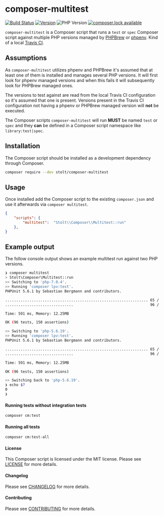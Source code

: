 # composer-multitest
[![Build Status](https://secure.travis-ci.org/raphaelstolt/composer-multitest.png)](http://travis-ci.org/raphaelstolt/composer-multitest)
[![Version](http://img.shields.io/packagist/v/stolt/composer-multitest.svg?style=flat)](https://packagist.org/packages/stolt/composer-multitest)
![PHP Version](http://img.shields.io/badge/php-5.6+-ff69b4.svg)
[![composer.lock available](https://poser.pugx.org/stolt/composer-multitest/composerlock)](https://packagist.org/packages/stolt/composer-multitest)

`composer-multitest` is a Composer script that runs a `test` or `spec` Composer script against multiple PHP versions managed by [PHPBrew](https://github.com/phpbrew) or [phpenv](https://github.com/phpenv/phpenv). Kind of a local [Travis CI](https://travis-ci.org/).

## Assumptions
As `composer-multitest` utilizes phpenv and PHPBrew it's assumed that at least one of them is installed and manages several PHP versions. It will first look for phpenv managed versions and when this fails it will subsequently look for PHPBrew managed ones.

The versions to test against are read from the local Travis CI configuration so it's assumed that one is present. Versions present in the Travis CI configuration not having a phpenv or PHPBrew managed version will __not__ be executed.

The Composer scripts `composer-multitest` will run __MUST__ be named `test` or `spec` and they __can__ be defined in a Composer script namespace like `library:test|spec`.

## Installation
The Composer script should be installed as a development dependency through Composer.

``` bash
composer require --dev stolt/composer-multitest
```

## Usage
Once installed add the Composer script to the existing `composer.json` and use it afterwards via `composer multitest`.

``` json
{
    "scripts": {
        "multitest":  "Stolt\\Composer\\Multitest::run"
    },
}
```

## Example output
The follow console output shows an example multitest run against two PHP versions.
``` bash
❯ composer multitest
> Stolt\Composer\Multitest::run
>> Switching to 'php-7.0.4'.
>> Running 'composer lpv:test'.
PHPUnit 5.6.1 by Sebastian Bergmann and contributors.

................................................................. 65 / 96 ( 67%)
...............................                                   96 / 96 (100%)

Time: 591 ms, Memory: 12.25MB

OK (96 tests, 150 assertions)

>> Switching to 'php-5.6.19'.
>> Running 'composer lpv:test'.
PHPUnit 5.6.1 by Sebastian Bergmann and contributors.

................................................................. 65 / 96 ( 67%)
...............................                                   96 / 96 (100%)

Time: 591 ms, Memory: 12.25MB

OK (96 tests, 150 assertions)

>> Switching back to 'php-5.6.19'.
❯ echo $?
0
❯
```

#### Running tests without integration tests
``` bash
composer cm:test
```

#### Running all tests
``` bash
composer cm:test-all
```

#### License
This Composer script is licensed under the MIT license. Please see [LICENSE](LICENSE.md) for more details.

#### Changelog
Please see [CHANGELOG](CHANGELOG.md) for more details.

#### Contributing
Please see [CONTRIBUTING](.github/CONTRIBUTING.md) for more details.
